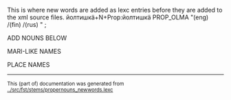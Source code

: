 This is where new words are added as lexc entries before they are 
added to the xml source files.
йолтишкӓ+N+Prop:йолтишкӓ PROP_OLMA "(eng) /(fin) /(rus) " ;


ADD NOUNS BELOW










MARI-LIKE NAMES

PLACE NAMES













* * *
<small>This (part of) documentation was generated from [../src/fst/stems/propernouns_newwords.lexc](http://github.com/giellalt/lang-mrj/blob/main/../src/fst/stems/propernouns_newwords.lexc)</small>